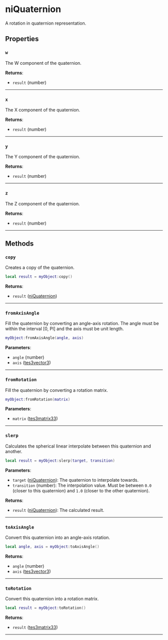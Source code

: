 <!---
	This file is autogenerated. Do not edit this file manually. Your changes will be ignored.
	More information: https://github.com/MWSE/MWSE/tree/master/docs
-->

# niQuaternion

A rotation in quaternion representation.

## Properties

### `w`

The W component of the quaternion.

**Returns**:

* `result` (number)

***

### `x`

The X component of the quaternion.

**Returns**:

* `result` (number)

***

### `y`

The Y component of the quaternion.

**Returns**:

* `result` (number)

***

### `z`

The Z component of the quaternion.

**Returns**:

* `result` (number)

***

## Methods

### `copy`

Creates a copy of the quaternion.

```lua
local result = myObject:copy()
```

**Returns**:

* `result` ([niQuaternion](../../types/niQuaternion))

***

### `fromAxisAngle`

Fill the quaternion by converting an angle-axis rotation. The angle must be within the interval [0, PI] and the axis must be unit length.

```lua
myObject:fromAxisAngle(angle, axis)
```

**Parameters**:

* `angle` (number)
* `axis` ([tes3vector3](../../types/tes3vector3))

***

### `fromRotation`

Fill the quaternion by converting a rotation matrix.

```lua
myObject:fromRotation(matrix)
```

**Parameters**:

* `matrix` ([tes3matrix33](../../types/tes3matrix33))

***

### `slerp`

Calculates the spherical linear interpolate between this quaternion and another.

```lua
local result = myObject:slerp(target, transition)
```

**Parameters**:

* `target` ([niQuaternion](../../types/niQuaternion)): The quaternion to interpolate towards.
* `transition` (number): The interpolation value. Must be between `0.0` (closer to this quaternion) and `1.0` (closer to the other quaternion).

**Returns**:

* `result` ([niQuaternion](../../types/niQuaternion)): The calculated result.

***

### `toAxisAngle`

Convert this quaternion into an angle-axis rotation.

```lua
local angle, axis = myObject:toAxisAngle()
```

**Returns**:

* `angle` (number)
* `axis` ([tes3vector3](../../types/tes3vector3))

***

### `toRotation`

Convert this quaternion into a rotation matrix.

```lua
local result = myObject:toRotation()
```

**Returns**:

* `result` ([tes3matrix33](../../types/tes3matrix33))

***

